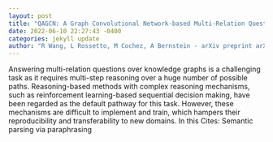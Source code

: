 ```yaml
--- 
layout: post 
title: "QAGCN: A Graph Convolutional Network-based Multi-Relation Question Answering System" 
date: 2022-06-10 22:27:43 -0400 
categories: jekyll update 
author: "R Wang, L Rossetto, M Cochez, A Bernstein - arXiv preprint arXiv:2206.01818, 2022" 
--- 
```

Answering multi-relation questions over knowledge graphs is a challenging task as it requires multi-step reasoning over a huge number of possible paths. Reasoning-based methods with complex reasoning mechanisms, such as reinforcement learning-based sequential decision making, have been regarded as the default pathway for this task. However, these mechanisms are difficult to implement and train, which hampers their reproducibility and transferability to new domains. In this Cites: Semantic parsing via paraphrasing
